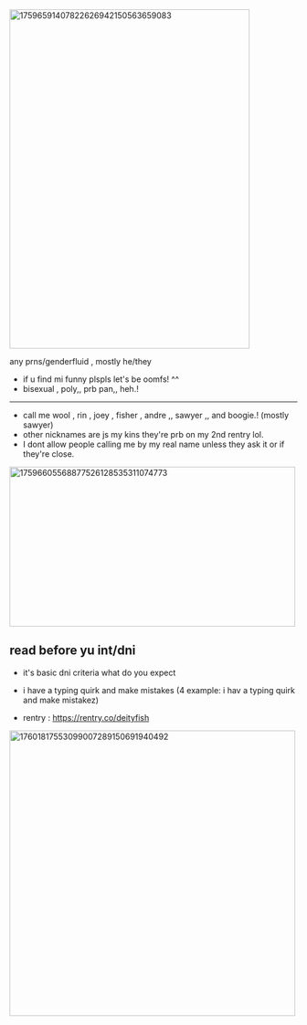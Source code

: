 <img width="420" height="594" alt="17596591407822626942150563659083" src="https://github.com/user-attachments/assets/88cfb4ca-53b1-4c82-a058-1eb766abba06" />

any prns/genderfluid , mostly he/they
  * if u find mi funny plspls let's be oomfs! ^^                 
  * bisexual , poly,, prb pan,, heh.!
 ------

  * call me wool , rin , joey , fisher , andre ,, sawyer ,, and boogie.! (mostly sawyer)
  * other nicknames are js my kins they're prb on my 2nd rentry lol.
  * I dont allow people calling me by my real name unless they ask it or if they're close.

<img width="500" height="280" alt="17596605568877526128535311074773" src="https://github.com/user-attachments/assets/a0e65045-76d3-4576-8659-090b25e211f1" />

## read before yu int/dni
 
  * it's basic dni criteria what do you expect
  * i have a typing quirk and make mistakes
    (4 example: i hav a typing quirk and make mistakez)

  * rentry : https://rentry.co/deityfish


<img width="500" height="500" alt="17601817553099007289150691940492" src="https://github.com/user-attachments/assets/81a8a690-d9a0-4a5b-89e5-a7dc5d0d101a" />
